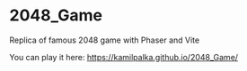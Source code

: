 # 2048_Game
Replica of famous 2048 game with Phaser and Vite




You can play it here: https://kamilpalka.github.io/2048_Game/
